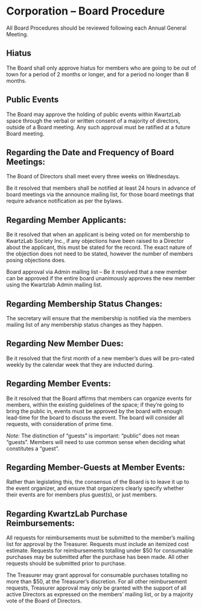 # Corporation – Board Procedure

All Board Procedures should be reviewed following each Annual General Meeting.

## Hiatus

The Board shall only approve hiatus for members who are going to be out of town for a period of 2 months or longer, and for a period no longer than 8 months.

## Public Events

The Board may approve the holding of public events within KwartzLab space through the verbal or written consent of a majority of directors, outside of a Board meeting. Any such approval must be ratified at a future Board meeting.

## Regarding the Date and Frequency of Board Meetings:

The Board of Directors shall meet every three weeks on Wednesdays.

Be it resolved that members shall be notified at least 24 hours in advance of board meetings via the announce mailing list, for those board meetings that require advance notification as per the bylaws.

## Regarding Member Applicants:

Be it resolved that when an applicant is being voted on for membership to KwartzLab Society Inc., if any objections have been raised to a Director about the applicant, this must be stated for the record. The exact nature of the objection does not need to be stated, however the number of members posing objections does.

Board approval via Admin mailing list – Be it resolved that a new member can be approved if the entire board unanimously approves the new member using the Kwartzlab Admin mailing list.

## Regarding Membership Status Changes:

The secretary will ensure that the membership is notified via the members mailing list of any membership status changes as they happen.

## Regarding New Member Dues:

Be it resolved that the first month of a new member’s dues will be pro-rated weekly by the calendar week that they are inducted during.

## Regarding Member Events:

Be it resolved that the Board affirms that members can organize events for members, within the existing guidelines of the space; if they’re going to bring the public in, events must be approved by the board with enough lead-time for the board to discuss the event. The board will consider all requests, with consideration of prime time.

*Note:* The distinction of “guests” is important: “public” does not mean “guests”. Members will need to use common sense when deciding what constitutes a “guest”.

## Regarding Member-Guests at Member Events:

Rather than legislating this, the consensus of the Board is to leave it up to the event organizer, and ensure that organizers clearly specify whether their events are for members plus guest(s), or just members.

## Regarding KwartzLab Purchase Reimbursements:

All requests for reimbursements must be submitted to the member’s mailing list for approval by the Treasurer. Requests must include an itemized cost estimate. Requests for reimbursements totalling under $50 for consumable purchases may be submitted after the purchase has been made. All other requests should be submitted prior to purchase.

The Treasurer may grant approval for consumable purchases totalling no more than $50, at the Treasurer’s discretion. For all other reimbursement requests, Treasurer approval may only be granted with the support of all active Directors as expressed on the members’ mailing list, or by a majority vote of the Board of Directors.
